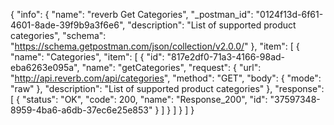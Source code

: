 {
  "info": {
    "name": "reverb Get Categories",
    "_postman_id": "0124f13d-6f61-4601-8ade-39f9b9a3f6e6",
    "description": "List of supported product categories",
    "schema": "https://schema.getpostman.com/json/collection/v2.0.0/"
  },
  "item": [
    {
      "name": "Categories",
      "item": [
        {
          "id": "817e2df0-71a3-4166-98ad-eba6263e095a",
          "name": "getCategories",
          "request": {
            "url": "http://api.reverb.com/api/categories",
            "method": "GET",
            "body": {
              "mode": "raw"
            },
            "description": "List of supported product categories"
          },
          "response": [
            {
              "status": "OK",
              "code": 200,
              "name": "Response_200",
              "id": "37597348-8959-4ba6-a6db-37ec6e25e853"
            }
          ]
        }
      ]
    }
  ]
}